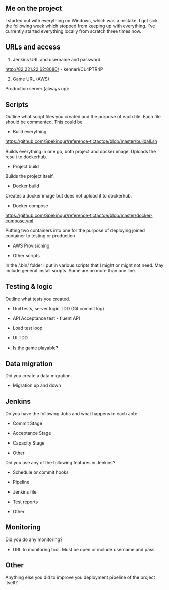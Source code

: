 ## Me on the project
I started out with everything on Windows, which was a mistake. I got sick the following week which stopped from keeping up with everything.
I've currently started everything locally from scratch three times now.

## URLs and access
1. Jenkins URL and username and password.

http://82.221.22.62:8080/ - kennari/CL4PTR4P

2. Game URL (AWS)

Production server (always up):


## Scripts

Outline what script files you created and the purpose of each file. Each file should be commented. This could be

- Build everything

https://github.com/Spekingur/reference-tictactoe/blob/master/buildall.sh

Builds everything in one go, both project and docker image. Uploads the result to dockerhub.

- Project build

Builds the project itself.

- Docker build

Creates a docker image but does not upload it to dockerhub.

- Docker compose

https://github.com/Spekingur/reference-tictactoe/blob/master/docker-compose.yml

Putting two containers into one for the purpose of deploying joined container to testing or production

- AWS Provisioning

- Other scripts

In  the /.bin/ folder I put in various scripts that I might or might not need. May include general install scripts. Some are no more than one line.


## Testing & logic

Outline what tests you created.

- UnitTests, server logic TDD (Git commit log)

- API Acceptance test - fluent API

- Load test loop

- UI TDD

- Is the game playable?



## Data migration

Did you create a data migration.

- Migration up and down



## Jenkins

Do you have the following Jobs and what happens in each Job:

- Commit Stage

- Acceptance Stage

- Capacity Stage

- Other



Did you use any of the following features in Jenkins?

- Schedule or commit hooks

- Pipeline

- Jenkins file

- Test reports

- Other



## Monitoring

Did you do any monitoring?

- URL to monitoring tool. Must be open or include username and pass.



## Other

Anything else you did to improve you deployment pipeline of the project itself?
